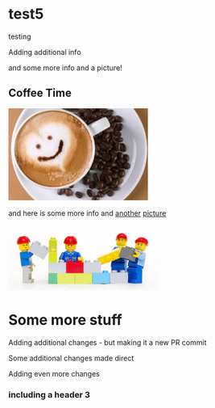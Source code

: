 # test5
testing

Adding additional info 

and some more info and a picture!

## Coffee Time
![coffee](coffee.jfif)

and here is some more info and <u>another</u> <ins>picture</ins>

![lego](legobuilder.PNG)

# Some more stuff

Adding additional changes - but making it a new PR commit 


Some additional changes made direct 

Adding even more changes 

### including a header 3
